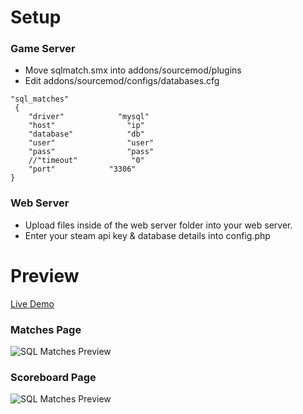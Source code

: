 # Setup

### Game Server
- Move sqlmatch.smx into addons/sourcemod/plugins
- Edit addons/sourcemod/configs/databases.cfg
```
"sql_matches"
 {
    "driver"            "mysql"
    "host"                "ip"
    "database"            "db"
    "user"                "user"
    "pass"                "pass"
    //"timeout"            "0"
    "port"            "3306"
}
```
### Web Server
- Upload files inside of the web server folder into your web server.
- Enter your steam api key & database details into config.php

# Preview
[Live Demo](https://districtnine.host/dev/demos/sql-matches/)
### Matches Page
![SQL Matches Preview](https://i.gyazo.com/808a02364cb93fd701812f6eca085c6d.png)

### Scoreboard Page
![SQL Matches Preview](https://i.gyazo.com/c93fbcfe488347b5925d091ac86825a4.png)
